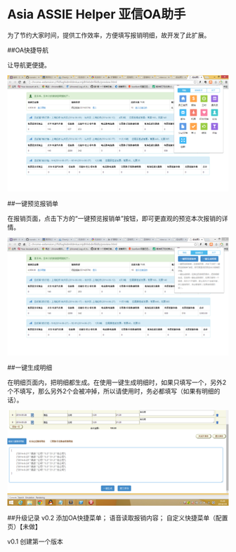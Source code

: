 Asia ASSIE Helper 亚信OA助手
=========

为了节约大家时间，提供工作效率，方便填写报销明细，故开发了此扩展。

##OA快捷导航

让导航更便捷。

![OA快捷导航](https://raw.githubusercontent.com/cssrain/assie/master/prtsc/1.png)

##一键预览报销单

在报销页面，点击下方的“一键预览报销单”按钮，即可更直观的预览本次报销的详情。

![一键预览报销单](https://raw.githubusercontent.com/cssrain/assie/master/prtsc/2.png)


##一键生成明细

在明细页面内，把明细都生成。在使用一键生成明细时，如果只填写一个，另外2个不填写，那么另外2个会被冲掉，所以请使用时，务必都填写（如果有明细的话）。

![一键预览报销单](https://raw.githubusercontent.com/cssrain/assie/master/prtsc/4.png)

##升级记录
v0.2
添加OA快捷菜单；
语音读取报销内容；
自定义快捷菜单（配置页）【未做】

v0.1
创建第一个版本

